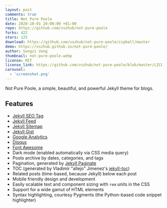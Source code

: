 ```yaml
---
layout: post
comments: true
title: Not Pure Poole
date: 2020-10-01 20:00:00 +01:00
repo: https://github.com/vszhub/not-pure-poole
forks: 422
stars: 125
download: https://github.com/vszhub/not-pure-poole/zipball/master
demo: https://vszhub.github.io/not-pure-poole/
author: Songzi Vong
thumbnail: not-pure-poole.webp
license: MIT
license_link: https://github.com/vszhub/not-pure-poole/blob/master/LICENSE.md
carousel:
  - 'screenshot.png'
---
```


Not Pure Poole, a simple, beautiful, and powerful Jekyll theme for blogs.

## Features

* [Jekyll SEO Tag](https://github.com/jekyll/jekyll-seo-tag)
* [Jekyll Feed](https://github.com/jekyll/jekyll-feed)
* [Jekyll Sitemap](https://github.com/jekyll/jekyll-sitemap)
* [Jekyll Gist](https://github.com/jekyll/jekyll-gist)
* [Google Analytics](https://analytics.google.com/)
* [Disqus](https://disqus.com/)
* [Font Awesome](https://fontawesome.com/)
* Dark mode (enabled automatically via CSS media query)
* Posts archive by dates, categories, and tags
* Pagination, generated by [Jekyll Paginate](https://github.com/jekyll/jekyll-paginate)
* TOC (generated by Vladimir "allejo" Jimenez's [jekyll-toc](https://github.com/allejo/jekyll-toc))
* Related posts (time-based, because Jekyll) below each post
* Mobile friendly design and development
* Easily scalable text and component sizing with `rem` units in the CSS
* Support for a wide gamut of HTML elements
* Syntax highlighting, courtesy Pygments (the Python-based code snippet highlighter)
